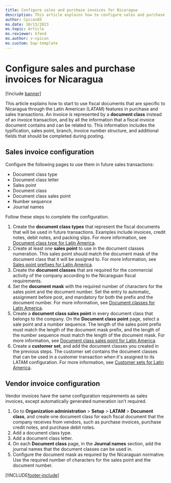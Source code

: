 ```yaml
---
title: Configure sales and purchase invoices for Nicaragua
description: This article explains how to configure sales and purchase invoices for a company in Nicaragua.
author: Cpicon85
ms.date: 10/13/2023
ms.topic: Article
ms.reviewer: kfend
ms.author: v-cpicon
ms.custom: bap-template
---
```


# Configure sales and purchase invoices for Nicaragua

[!include [banner](../../includes/banner.md)]

This article explains how to start to use fiscal documents that are specific to Nicaragua through the Latin American (LATAM) features in purchase and sales transactions. An invoice is represented by a **document class** instead of an invoice transaction, and by all the information that a fiscal invoice document contains and can be related to. This information includes the typification, sales point, branch, invoice number structure, and additional fields that should be completed during posting.

## Sales invoice configuration

Configure the following pages to use them in future sales transactions:

- Document class type
- Document class letter
- Sales point
- Document class
- Document class sales point
- Number sequence
- Journal names

Follow these steps to complete the configuration.

1. Create the **document class types** that represent the fiscal documents that will be used in future transactions. Examples include invoices, credit notes, debit notes, and packing slips. For more information, see [Document class type for Latin America](ltm-core-document-class-type.md).
2. Create at least one **sales point** to use in the document classes numeration. This sales point should match the document mask of the document class that it will be assigned to. For more information, see [Sales point prefixes for Latin America](ltm-core-sales-point-prefixes.md).
3. Create the **document classes** that are required for the commercial activity of the company according to the Nicaraguan fiscal requirements.
4. Set the **document mask** with the required number of characters for the sales point and the document number. Set the entry to automatic, assignment before post, and mandatory for both the prefix and the document number. For more information, see [Document classes for Latin America](ltm-core-document-class.md).
5. Create a **document class sales point** in every document class that belongs to the company. On the **Document class point** page, select a sale point and a number sequence. The length of the sales point prefix must match the length of the document mask prefix, and the length of the number sequence must match the length of the document mask. For more information, see [Document class sales point for Latin America](ltm-core-document-class-sales-point.md).
6. Create a **customer set**, and add the document classes you created in the previous steps. The customer set contains the document classes that can be used in a customer transaction when it's assigned to its LATAM configuration. For more information, see [Customer sets for Latin America](ltm-core-customers-set.md).

## Vendor invoice configuration

Vendor invoices have the same configuration requirements as sales invoices, except automatically generated numeration isn't required.

1. Go to **Organization administration** \> **Setup** \> **LATAM** \> **Document class**, and create one document class for each fiscal document that the company receives from vendors, such as purchase invoices, purchase credit notes, and purchase debit notes.
2. Add a document class type.
3. Add a document class letter.
4. On each **Document class** page, in the **Journal names** section, add the journal names that the document classes can be used in.
5. Configure the document mask as required by the Nicaraguan normative. Use the required number of characters for the sales point and the document number.

[!INCLUDE[footer-include](../../../includes/footer-banner.md)]
